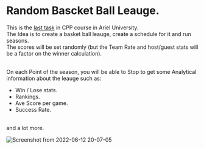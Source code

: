 # Random Bascket Ball Leauge.
This is the [last task](https://github.com/SappirBo/CPP_EX6/tree/main/Info) in CPP course in Ariel University.</br>
The Idea is to create a basket ball leauge, create a schedule for it and run seasons. </br>
The scores will be set randomly (but the Team Rate and host/guest stats will be a factor on the winner calculation).</br></br>

On each Point of the season, you will be able to Stop to get some Analytical information about the leauge such as:
- Win / Lose stats.
- Rankings.
- Ave Score per game.
- Success Rate.
</br>   
and a lot more.
</br>

![Screenshot from 2022-06-12 20-07-05](https://user-images.githubusercontent.com/92790326/173244744-df992623-bf78-440b-963e-cf2732df6e0e.png)
